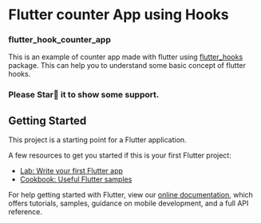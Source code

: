 # Flutter counter App using Hooks
### flutter_hook_counter_app

This is an example of counter app made with flutter using [flutter_hooks](https://pub.dev/packages/flutter_hooks) package. This can help you to understand some basic concept of flutter hooks.
### Please Star💫 it to show some support.

## Getting Started

This project is a starting point for a Flutter application.

A few resources to get you started if this is your first Flutter project:

- [Lab: Write your first Flutter app](https://flutter.dev/docs/get-started/codelab)
- [Cookbook: Useful Flutter samples](https://flutter.dev/docs/cookbook)

For help getting started with Flutter, view our
[online documentation](https://flutter.dev/docs), which offers tutorials,
samples, guidance on mobile development, and a full API reference.
